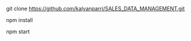 <!-- npm create vite@latest
git init
git remote add origin https://github.com/kalyanparri/Sales_Data_Management_UI.git
git branch -M main
git push -u origin main -->

<!-- Clone application -->
git clone https://github.com/kalyanparri/SALES_DATA_MANAGEMENT.git

<!-- install dependencies -->
npm install

<!-- Run application -->
npm start